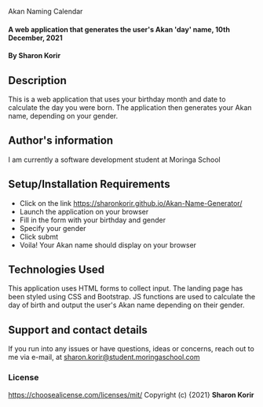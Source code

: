 Akan Naming Calendar
#### A web application that generates the user's Akan 'day' name, 10th December, 2021
#### By **Sharon Korir**
## Description
This is a web application that uses your birthday month and date to calculate the day you were born. The application then generates your Akan name, depending on your gender.
## Author's information
I am currently a software development student at Moringa School
## Setup/Installation Requirements
* Click on the link https://sharonkorir.github.io/Akan-Name-Generator/
* Launch the application on your browser
* Fill in the form with your birthday and gender
* Specify your gender
* Click submt
* Voila! Your Akan name should display on your browser
## Technologies Used
This application uses HTML forms to collect input. The landing page has been styled using CSS and Bootstrap. JS functions are used to calculate the day of birth and output the user's Akan name depending on their gender.
## Support and contact details
If you run into any issues or have questions, ideas or concerns, reach out to me via e-mail, at sharon.korir@student.moringaschool.com
### License
https://choosealicense.com/licenses/mit/ 
Copyright (c) {2021} **Sharon Korir**
